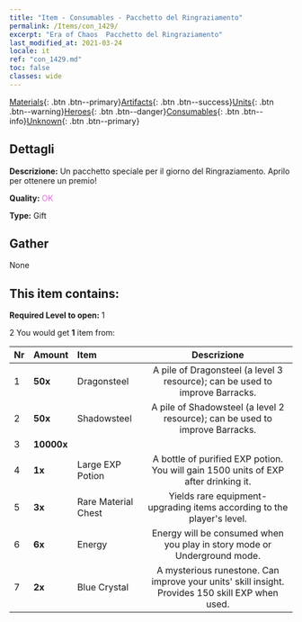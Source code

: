 ```yaml
---
title: "Item - Consumables - Pacchetto del Ringraziamento"
permalink: /Items/con_1429/
excerpt: "Era of Chaos  Pacchetto del Ringraziamento"
last_modified_at: 2021-03-24
locale: it
ref: "con_1429.md"
toc: false
classes: wide
---
```

 [Materials](/it/Items/){: .btn .btn--primary}[Artifacts](/it/Items/Artifacts/){: .btn .btn--success}[Units](/it/Items/Units/){: .btn .btn--warning}[Heroes](/it/Items/Heroes/){: .btn .btn--danger}[Consumables](/it/Items/Consumables/){: .btn .btn--info}[Unknown](/it/Items/Unknown/){: .btn .btn--primary}

## Dettagli
 **Descrizione:** Un pacchetto speciale per il giorno del Ringraziamento. Aprilo per ottenere un premio!

 **Quality:** <span style="color: #DA70D6">OK</span>

 **Type:** Gift

## Gather

  None

## This item contains:

 **Required Level to open:** 1

 2 You would get **1** item  from:

  | Nr | Amount |     Item    | Descrizione |
  |:---|:-------|:------------|:-----------:|
  | 1 |  **50x** | Dragonsteel | A pile of Dragonsteel (a level 3 resource); can be used to improve Barracks.  | 
  | 2 |  **50x** | Shadowsteel | A pile of Shadowsteel (a level 2 resource); can be used to improve Barracks.  | 
  | 3 |  **10000x** | <i class="fas fa-coins"/> |  | 
  | 4 |  **1x** | Large EXP Potion | A bottle of purified EXP potion. You will gain 1500 units of EXP after drinking it.  | 
  | 5 |  **3x** | Rare Material Chest | Yields rare equipment-upgrading items according to the player's level.  | 
  | 6 |  **6x** | Energy | Energy will be consumed when you play in story mode or Underground mode.  | 
  | 7 |  **2x** | Blue Crystal | A mysterious runestone. Can improve your units' skill insight. Provides 150 skill EXP when used.  | 
